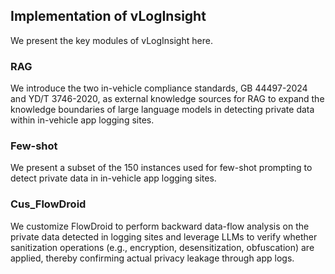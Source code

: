 ## Implementation of vLogInsight

We present the key modules of vLogInsight here.

### RAG

We introduce the two in-vehicle compliance standards, GB 44497-2024 and YD/T 3746-2020, as external knowledge sources for RAG to expand the knowledge boundaries of large language models in detecting private data within in-vehicle app logging sites.

### Few-shot

We present a subset of the 150 instances used for few-shot prompting to detect private data in in-vehicle app logging sites.

### Cus_FlowDroid

We customize FlowDroid to perform backward data-flow analysis on the private data detected in logging sites and leverage LLMs to verify whether sanitization operations (e.g., encryption, desensitization, obfuscation) are applied, thereby confirming actual privacy leakage through app logs.


